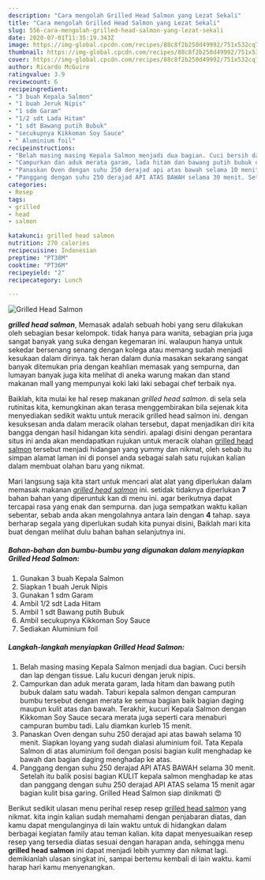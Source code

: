 ```yaml
---
description: "Cara mengolah Grilled Head Salmon yang Lezat Sekali"
title: "Cara mengolah Grilled Head Salmon yang Lezat Sekali"
slug: 556-cara-mengolah-grilled-head-salmon-yang-lezat-sekali
date: 2020-07-01T11:35:19.343Z
image: https://img-global.cpcdn.com/recipes/88c8f2b250d49992/751x532cq70/grilled-head-salmon-foto-resep-utama.jpg
thumbnail: https://img-global.cpcdn.com/recipes/88c8f2b250d49992/751x532cq70/grilled-head-salmon-foto-resep-utama.jpg
cover: https://img-global.cpcdn.com/recipes/88c8f2b250d49992/751x532cq70/grilled-head-salmon-foto-resep-utama.jpg
author: Ricardo McGuire
ratingvalue: 3.9
reviewcount: 6
recipeingredient:
- "3 buah Kepala Salmon"
- "1 buah Jeruk Nipis"
- "1 sdm Garam"
- "1/2 sdt Lada Hitam"
- "1 sdt Bawang putih Bubuk"
- "secukupnya Kikkoman Soy Sauce"
- " Aluminium foil"
recipeinstructions:
- "Belah masing masing Kepala Salmon menjadi dua bagian. Cuci bersih dan lap dengan tissue. Lalu kucuri dengan jeruk nipis."
- "Campurkan dan aduk merata garam, lada hitam dan bawang putih bubuk dalam satu wadah. Taburi kepala salmon dengan campuran bumbu tersebut dengan merata ke semua bagian baik bagian daging maupun kulit atas dan bawah. Terakhir, kucuri Kepala Salmon dengan Kikkoman Soy Sauce secara merata juga seperti cara menaburi campuran bumbu tadi. Lalu diamkan kurleb 15 menit."
- "Panaskan Oven dengan suhu 250 derajad api atas bawah selama 10 menit. Siapkan loyang yang sudah dialasi aluminium foil. Tata Kepala Salmon di atas aluminium foil dengan posisi bagian kulit menghadap ke bawah dan bagian daging menghadap ke atas."
- "Panggang dengan suhu 250 derajad API ATAS BAWAH selama 30 menit. Setelah itu balik posisi bagian KULIT kepala salmon menghadap ke atas dan panggang dengan suhu 250 derajad API ATAS selama 15 menit agar bagian kulit bisa garing. Grilled Head Salmon siap dinikmati 😍"
categories:
- Resep
tags:
- grilled
- head
- salmon

katakunci: grilled head salmon 
nutrition: 270 calories
recipecuisine: Indonesian
preptime: "PT38M"
cooktime: "PT36M"
recipeyield: "2"
recipecategory: Lunch

---
```



![Grilled Head Salmon](https://img-global.cpcdn.com/recipes/88c8f2b250d49992/751x532cq70/grilled-head-salmon-foto-resep-utama.jpg)

<b><i>grilled head salmon</i></b>, Memasak adalah sebuah hobi yang seru dilakukan oleh sebagian besar kelompok. tidak hanya para wanita, sebagian pria juga sangat banyak yang suka dengan kegemaran ini. walaupun hanya untuk sekedar bersenang senang dengan kolega atau memang sudah menjadi kesukaan dalam dirinya. tak heran dalam dunia masakan sekarang sangat banyak ditemukan pria dengan keahlian memasak yang sempurna, dan lumayan banyak juga kita melihat di aneka warung makan dan stand makanan mall yang mempunyai koki laki laki sebagai chef terbaik nya.



Baiklah, kita mulai ke hal resep makanan <i>grilled head salmon</i>. di sela sela rutinitas kita, kemungkinan akan terasa menggembirakan bila sejenak kita menyediakan sedikit waktu untuk meracik grilled head salmon ini. dengan kesuksesan anda dalam meracik olahan tersebut, dapat menjadikan diri kita bangga dengan hasil hidangan kita sendiri. apalagi disini dengan perantara situs ini anda akan mendapatkan rujukan untuk meracik olahan <u>grilled head salmon</u> tersebut menjadi hidangan yang yummy dan nikmat, oleh sebab itu simpan alamat laman ini di ponsel anda sebagai salah satu rujukan kalian dalam membuat olahan baru yang nikmat.


Mari langsung saja kita start untuk mencari alat alat yang diperlukan dalam memasak makanan <u><i>grilled head salmon</i></u> ini. setidak tidaknya diperlukan <b>7</b> bahan bahan yang diperuntuk kan di menu ini. agar berikutnya dapat tercapai rasa yang enak dan sempurna. dan juga sempatkan waktu kalian sebentar, sebab anda akan mengolahnya antara lain dengan <b>4</b> tahap. saya berharap segala yang diperlukan sudah kita punyai disini, Baiklah mari kita buat dengan melihat dulu bahan bahan selanjutnya ini.

<!--inarticleads1-->

##### Bahan-bahan dan bumbu-bumbu yang digunakan dalam menyiapkan Grilled Head Salmon:

1. Gunakan 3 buah Kepala Salmon
1. Siapkan 1 buah Jeruk Nipis
1. Gunakan 1 sdm Garam
1. Ambil 1/2 sdt Lada Hitam
1. Ambil 1 sdt Bawang putih Bubuk
1. Ambil secukupnya Kikkoman Soy Sauce
1. Sediakan  Aluminium foil




<!--inarticleads2-->

##### Langkah-langkah menyiapkan Grilled Head Salmon:

1. Belah masing masing Kepala Salmon menjadi dua bagian. Cuci bersih dan lap dengan tissue. Lalu kucuri dengan jeruk nipis.
1. Campurkan dan aduk merata garam, lada hitam dan bawang putih bubuk dalam satu wadah. Taburi kepala salmon dengan campuran bumbu tersebut dengan merata ke semua bagian baik bagian daging maupun kulit atas dan bawah. Terakhir, kucuri Kepala Salmon dengan Kikkoman Soy Sauce secara merata juga seperti cara menaburi campuran bumbu tadi. Lalu diamkan kurleb 15 menit.
1. Panaskan Oven dengan suhu 250 derajad api atas bawah selama 10 menit. Siapkan loyang yang sudah dialasi aluminium foil. Tata Kepala Salmon di atas aluminium foil dengan posisi bagian kulit menghadap ke bawah dan bagian daging menghadap ke atas.
1. Panggang dengan suhu 250 derajad API ATAS BAWAH selama 30 menit. Setelah itu balik posisi bagian KULIT kepala salmon menghadap ke atas dan panggang dengan suhu 250 derajad API ATAS selama 15 menit agar bagian kulit bisa garing. Grilled Head Salmon siap dinikmati 😍




Berikut sedikit ulasan menu perihal resep resep <u>grilled head salmon</u> yang nikmat. kita ingin kalian sudah memahami dengan penjabaran diatas, dan kamu dapat mengulanginya di lain waktu untuk di hidangkan dalam berbagai kegiatan family atau teman kalian. kita dapat menyesuaikan resep resep yang tersedia diatas sesuai dengan harapan anda, sehingga menu <b>grilled head salmon</b> ini dapat menjadi lebih yummy dan nikmat lagi. demikianlah ulasan singkat ini, sampai bertemu kembali di lain waktu. kami harap hari kamu menyenangkan.
